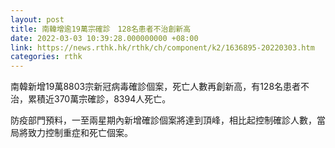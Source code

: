```yaml
---
layout: post
title: 南韓增逾19萬宗確診　128名患者不治創新高
date: 2022-03-03 10:39:28.000000000 +08:00
link: https://news.rthk.hk/rthk/ch/component/k2/1636895-20220303.htm
categories: rthk
---
```


南韓新增19萬8803宗新冠病毒確診個案，死亡人數再創新高，有128名患者不治，累積近370萬宗確診，8394人死亡。

防疫部門預料，一至兩星期內新增確診個案將達到頂峰，相比起控制確診人數，當局將致力控制重症和死亡個案。
